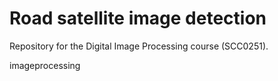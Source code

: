 # Road satellite image detection

Repository for the Digital Image Processing course (SCC0251).


imageprocessing
